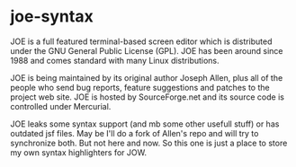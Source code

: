 joe-syntax
==========
JOE is a full featured terminal-based screen editor which is distributed
under the GNU General Public License (GPL).  JOE has been around since 1988
and comes standard with many Linux distributions.

JOE is being maintained by its original author Joseph Allen, plus all of
the people who send bug reports, feature suggestions and patches to the
project web site.  JOE is hosted by SourceForge.net and its source code is
controlled under Mercurial.

JOE leaks some syntax support (and mb some other usefull stuff) or has
outdated jsf files. May be I'll do a fork of Allen's repo and will try to
synchronize both. But not here and now. So this one is just a place to store
my own syntax highlighters for JOW. 

